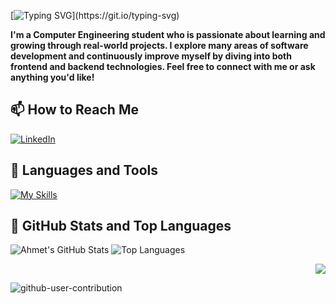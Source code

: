 [![Typing SVG](https://readme-typing-svg.demolab.com?font=Bungee&pause=1000&color=4CAF50&width=435&lines=HELLO!+I+'M+AHMET!)](https://git.io/typing-svg)

__I'm a Computer Engineering student who is passionate about learning and growing through real-world projects. I explore many areas of software development and continuously improve myself by diving into both frontend and backend technologies. Feel free to connect with me or ask anything you'd like!__

## 📫 How to Reach Me  
[![LinkedIn](https://skillicons.dev/icons?i=linkedin)](https://www.linkedin.com/in/ahmetf-y/)

## 🚀 Languages and Tools  
[![My Skills](https://skillicons.dev/icons?i=c,python,java,ts,js,nodejs,react,nextjs,nuxtjs,flutter,dart,postgres,spring,supabase,docker,git,postman)](https://skillicons.dev) 

## 📌 GitHub Stats and Top Languages

<p float="center">
  <img src="https://github-readme-stats.vercel.app/api?username=ahmetyuksektepe&show_icons=true&count_private=true&hide=issues&theme=default" alt="Ahmet's GitHub Stats" />
  <img src="https://github-readme-stats.vercel.app/api/top-langs/?username=ahmetyuksektepe&layout=compact&hide=html,css&theme=default" alt="Top Languages" />
</p>

<p align="right">
  <img src="https://komarev.com/ghpvc/?username=ahmetyuksektepe&label=Profile%20views&color=4CAF50&style=flat"/>
</p>

![github-user-contribution](https://user-images.githubusercontent.com/58959408/157782696-8bc9ca49-ca61-4ab5-8b83-49c4e76c1a8f.svg)
